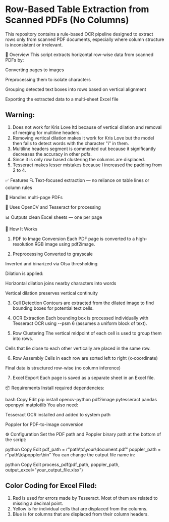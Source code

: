 # Row-Based Table Extraction from Scanned PDFs (No Columns)
This repository contains a rule-based OCR pipeline designed to extract rows only from scanned PDF documents, especially where column structure is inconsistent or irrelevant.

🚀 Overview
This script extracts horizontal row-wise data from scanned PDFs by:

Converting pages to images

Preprocessing them to isolate characters

Grouping detected text boxes into rows based on vertical alignment

Exporting the extracted data to a multi-sheet Excel file

## Warning:
  1. Does not work for Kris Love ltd because of vertical dilation and removal of merging for multiline headers.
  2. Removing vertical dilation makes it work for Kris Love but the model then fails to detect words with the character "i" in them.
  3. Multiline headers segment is commented out because it significantly decreases the accuracy in other pdfs.
  4. Since it is only row based clustering the columns are displaced.
  5. Tesseract makes lesser mistakes because I increased the padding from 2 to 4.

✅ Features
🔍 Text-focused extraction — no reliance on table lines or column rules

📄 Handles multi-page PDFs

🧱 Uses OpenCV and Tesseract for processing

📊 Outputs clean Excel sheets — one per page

🧠 How It Works
1. PDF to Image Conversion
Each PDF page is converted to a high-resolution RGB image using pdf2image.

2. Preprocessing
Converted to grayscale

Inverted and binarized via Otsu thresholding

Dilation is applied:

Horizontal dilation joins nearby characters into words

Vertical dilation preserves vertical continuity

3. Cell Detection
Contours are extracted from the dilated image to find bounding boxes for potential text cells.

4. OCR Extraction
Each bounding box is processed individually with Tesseract OCR using --psm 6 (assumes a uniform block of text).

5. Row Clustering
The vertical midpoint of each cell is used to group them into rows.

Cells that lie close to each other vertically are placed in the same row.

6. Row Assembly
Cells in each row are sorted left to right (x-coordinate)

Final data is structured row-wise (no column inference)

7. Excel Export
Each page is saved as a separate sheet in an Excel file.

📦 Requirements
Install required dependencies:

bash
Copy
Edit
pip install opencv-python pdf2image pytesseract pandas openpyxl matplotlib
You also need:

Tesseract OCR installed and added to system path

Poppler for PDF-to-image conversion

⚙️ Configuration
Set the PDF path and Poppler binary path at the bottom of the script:

python
Copy
Edit
pdf_path = r"path\to\your\document.pdf"
poppler_path = r"path\to\poppler\bin"
You can change the output file name in:

python
Copy
Edit
process_pdf(pdf_path, poppler_path, output_excel="your_output_file.xlsx")

## Color Coding for Excel Filed:
1. Red is used for errors made by Tesseract. Most of them are related to missing a decimal point.
2. Yellow is for individual cells that are displaced from the columns.
3. Blue is for columns that are displaced from their column headers.
